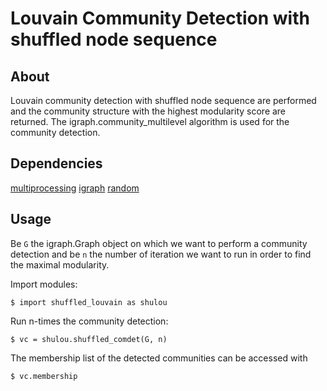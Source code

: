 # Louvain Community Detection with shuffled node sequence 

## About
Louvain community detection with shuffled node sequence are performed and the community structure with the highest modularity score are returned. The igraph.community_multilevel algorithm is used for the community detection.

## Dependencies
[multiprocessing](https://docs.python.org/2/library/multiprocessing.html#module-multiprocessing)
[igraph](http://igraph.org/python/)
[random](https://docs.python.org/2/library/random.html)

## Usage
Be `G` the igraph.Graph object on which we want to perform a community detection and be `n` the number of iteration we want to run in order to find the maximal modularity.

Import modules:
```
$ import shuffled_louvain as shulou                                     
```                                                                                 
Run n-times the community detection:                                        
```
$ vc = shulou.shuffled_comdet(G, n)                                     
```                                                                                 
The membership list of the detected communities can be accessed with 
```
$ vc.membership                                                         
```
